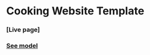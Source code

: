 # Cooking Website Template

### [Live page]

### [See model](https://www.figma.com/file/gjl7dqlhgz7m0Aq6M0Sr4M/Cooking-Template-%7C-Flowbase.co-(Community))
